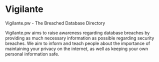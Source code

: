 # Vigilante
Vigilante.pw - The Breached Database Directory

Vigilante.pw aims to raise awareness regarding database breaches by providing as much necessary information as possible regarding security breaches. We aim to inform and teach people about the importance of maintaining your privacy on the internet, as well as keeping your own personal information safe. 
